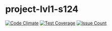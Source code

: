 # project-lvl1-s124

[![Code Climate](https://codeclimate.com/github/ashpb/project-lvl1-s124/badges/gpa.svg)](https://codeclimate.com/github/ashpb/project-lvl1-s124) [![Test Coverage](https://codeclimate.com/github/ashpb/project-lvl1-s124/badges/coverage.svg)](https://codeclimate.com/github/ashpb/project-lvl1-s124/coverage) [![Issue Count](https://codeclimate.com/github/ashpb/project-lvl1-s124/badges/issue_count.svg)](https://codeclimate.com/github/ashpb/project-lvl1-s124)